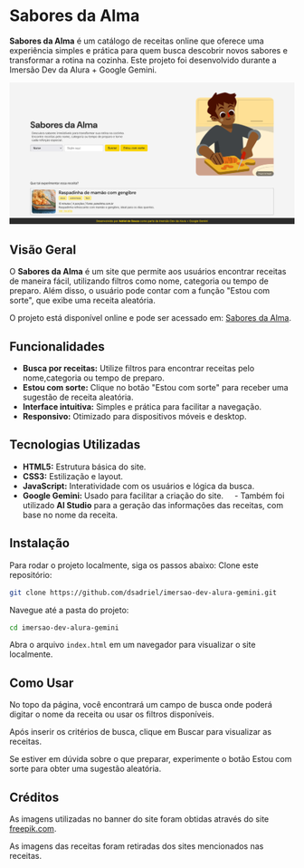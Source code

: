 # Sabores da Alma

**Sabores da Alma** é um catálogo de receitas online que oferece uma experiência simples e prática para quem busca descobrir novos sabores e transformar a rotina na cozinha. Este projeto foi desenvolvido durante a Imersão Dev da Alura + Google Gemini.

![Imagem do site](preview.png)

## Visão Geral

O **Sabores da Alma** é um site que permite aos usuários encontrar receitas de maneira fácil, utilizando filtros como nome, categoria ou tempo de preparo. Além disso, o usuário pode contar com a função "Estou com sorte", que exibe uma receita aleatória.

O projeto está disponível online e pode ser acessado em: [Sabores da Alma](https://dsadriel.github.io/imersao-dev-alura-gemini/).

## Funcionalidades
- **Busca por receitas:** Utilize filtros para encontrar receitas pelo nome,categoria ou tempo de preparo.
- **Estou com sorte:** Clique no botão "Estou com sorte" para receber uma sugestão de receita aleatória.
- **Interface intuitiva:** Simples e prática para facilitar a navegação.
- **Responsivo:** Otimizado para dispositivos móveis e desktop.

## Tecnologias Utilizadas
- **HTML5:** Estrutura básica do site.
- **CSS3:** Estilização e layout.
- **JavaScript:** Interatividade com os usuários e lógica da busca.
- **Google Gemini:** Usado para facilitar a criação do site.
    - Também foi utilizado **AI Studio** para a geração das informações das receitas, com base no nome da receita.

## Instalação
Para rodar o projeto localmente, siga os passos abaixo:
Clone este repositório:
```bash
git clone https://github.com/dsadriel/imersao-dev-alura-gemini.git
```

Navegue até a pasta do projeto:
```bash
cd imersao-dev-alura-gemini
```
Abra o arquivo `index.html` em um navegador para visualizar o site localmente.

## Como Usar
No topo da página, você encontrará um campo de busca onde poderá digitar o nome da receita ou usar os filtros disponíveis.

Após inserir os critérios de busca, clique em Buscar para visualizar as receitas.

Se estiver em dúvida sobre o que preparar, experimente o botão Estou com sorte para obter uma sugestão aleatória.

## Créditos
As imagens utilizadas no banner do site foram obtidas através do site [freepik.com](https://www.freepik.com/).

As imagens das receitas foram retiradas dos sites mencionados nas receitas.